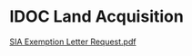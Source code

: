 # IDOC Land Acquisition

  

[SIA Exemption Letter Request.pdf](../files/eda6ba82-8c5a-4015-b54f-3ef38449c711.pdf)